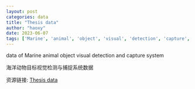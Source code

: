 ```yaml
---
layout: post
categories: data
title: "Thesis data"
author: "haoxy"
date: 2023-06-07
tags: ['Marine', 'animal', 'object', 'visual', 'detection', 'capture', 'system']
---
```


data of Marine animal object visual detection and capture system

海洋动物目标视觉检测与捕捉系统数据

资源链接: [Thesis data](https://doi.org/10.57760/sciencedb.08371)
